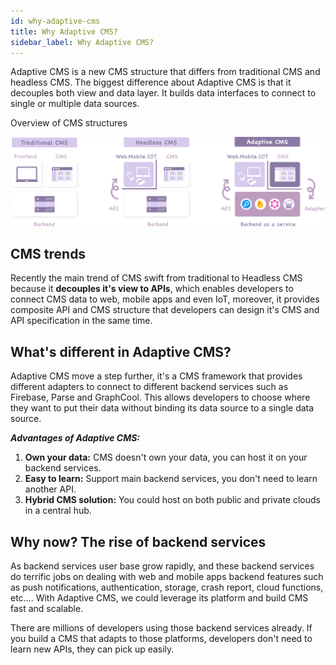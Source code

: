 ```yaml
---
id: why-adaptive-cms
title: Why Adaptive CMS?
sidebar_label: Why Adaptive CMS?
---
```


Adaptive CMS is a new CMS structure that differs from traditional CMS and headless CMS. The biggest difference about Adaptive CMS is that it decouples both view and data layer. It builds data interfaces to connect to single or multiple data sources.

Overview of CMS structures

![overview](/docs/assets/revolution.png)

## CMS trends
Recently the main trend of CMS swift from traditional to Headless CMS because it **decouples it's view to APIs**, which enables developers to connect CMS data to web, mobile apps and even IoT, moreover, it provides composite API and CMS structure that developers can design it's CMS and API specification in the same time.

## What's different in Adaptive CMS?
Adaptive CMS move a step further, it's a CMS framework that provides different adapters to connect to different backend services such as Firebase, Parse and GraphCool. This allows developers to choose where they want to put their data without binding its data source to a single data source.

***Advantages of Adaptive CMS:***

1. **Own your data:** CMS doesn't own your data, you can host it on your backend services.
2. **Easy to learn:** Support main backend services, you don't need to learn another API.
3. **Hybrid CMS solution:** You could host on both public and private clouds in a central hub.

## Why now? The rise of backend services

As backend services user base grow rapidly, and these backend services do terrific jobs on dealing with web and mobile apps backend features such as push notifications, authentication, storage, crash report, cloud functions, etc…. With Adaptive CMS, we could leverage its platform and build CMS fast and scalable.

There are millions of developers using those backend services already. If you build a CMS that adapts to those platforms, developers don't need to learn new APIs, they can pick up easily.